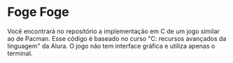 # Foge Foge

Você encontrará no repositório a implementação em C de um jogo similar ao de Pacman. Esse código é baseado no curso "C:
recursos avançados da linguagem" da Alura. O jogo não tem interface gráfica e utiliza apenas o terminal.
